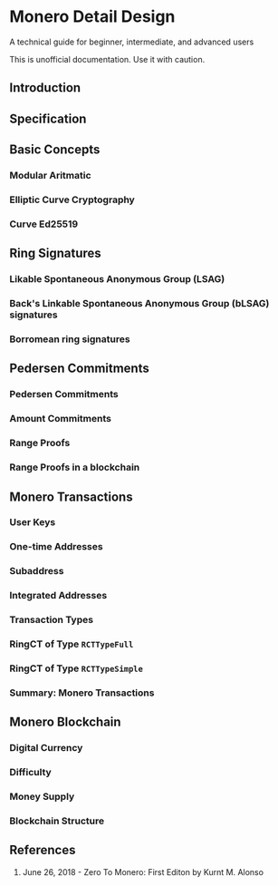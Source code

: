 # Monero Detail Design
A technical guide for beginner, intermediate, and advanced users

This is unofficial documentation. Use it with caution.

## Introduction
## Specification
## Basic Concepts
### Modular Aritmatic
### Elliptic Curve Cryptography
### Curve Ed25519
## Ring Signatures
### Likable Spontaneous Anonymous Group (LSAG)
### Back's Linkable Spontaneous Anonymous Group (bLSAG) signatures
### Borromean ring signatures
## Pedersen Commitments
### Pedersen Commitments
### Amount Commitments
### Range Proofs
### Range Proofs in a blockchain
## Monero Transactions
### User Keys
### One-time Addresses
### Subaddress
### Integrated Addresses
### Transaction Types
### RingCT of Type ```RCTTypeFull```
### RingCT of Type ```RCTTypeSimple```
### Summary: Monero Transactions
## Monero Blockchain
### Digital Currency
### Difficulty
### Money Supply
### Blockchain Structure

## References
1. June 26, 2018 - Zero To Monero: First Editon by Kurnt M. Alonso
